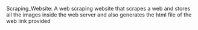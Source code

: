Scraping_Website: 
A web scraping website that scrapes a web and stores all the images inside the web server and also generates the html file of the web link provided

